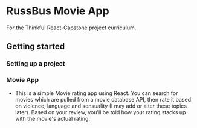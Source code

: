 # RussBus Movie App

For the Thinkful React-Capstone project curriculum.

## Getting started

### Setting up a project

### Movie App

* This is a simple Movie rating app using React. You can search for movies which are pulled from a movie database API, then rate it based on violence, language and sensuality (I may add or alter these topics later). Based on your review, you'll be told how your rating stacks up with the movie's actual rating.
